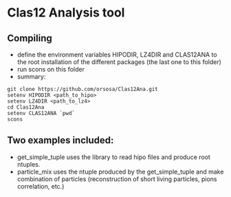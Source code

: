 # Clas12 Analysis tool
## Compiling
- define the environment variables HIPODIR, LZ4DIR and CLAS12ANA to the root installation of the different packages (the last one to this folder)
- run scons on this folder
- summary:
```
git clone https://github.com/orsosa/Clas12Ana.git
setenv HIPODIR <path_to_hipo>
setenv LZ4DIR <path_to_lz4>
cd Clas12Ana
setenv CLAS12ANA `pwd`
scons
```

## Two examples included:

- get_simple_tuple uses the library to read hipo files and produce root ntuples.
- particle_mix uses the ntuple produced by the get_simple_tuple and make combination of particles (reconstruction of short living particles, pions correlation, etc.)
